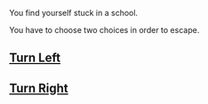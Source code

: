 You find yourself stuck in a school.

You have to choose two choices in order to escape.

## [Turn Left](room1.md)
## [Turn Right](door-2/choose-side.md)
